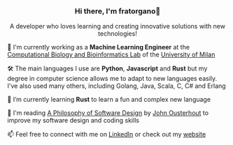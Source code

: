 <h3 align="center">
Hi there, I'm fratorgano👋
</h3>
<p align="center">
A developer who loves learning and creating innovative solutions with new technologies!
</p>

🧪 I'm currently working as a **Machine Learning Engineer** at the [Computational Biology and Bioinformatics Lab](https://anacletolab.di.unimi.it/) of the [University of Milan](https://www.unimi.it) 

🛠️ The main languages I use are **Python**, **Javascript** and **Rust** but my degree in computer science allows me to adapt to new languages easily. I've also used many others, including Golang, Java, Scala, C, C# and Erlang 

🌱 I’m currently learning **Rust** to learn a fun and complex new language

📖 I'm reading [A Philosophy of Software Design](https://web.stanford.edu/~ouster/cgi-bin/aposd.php) by [John Ousterhout](https://web.stanford.edu/~ouster/cgi-bin/home.php) to improve my software design and coding skills

📫 Feel free to connect with me on [LinkedIn](https://www.linkedin.com/in/francesco-torgano/) or check out my [website](https://fratorgano.me/)
<!--
**fratorgano/fratorgano** is a ✨ _special_ ✨ repository because its `README.md` (this file) appears on your GitHub profile.

Here are some ideas to get you started:

- ...
- 
- 👯 I’m looking to collaborate on ...
- 🤔 I’m looking for help with ...
- 💬 Ask me about ...
- 📫 How to reach me: ...
- 😄 Pronouns: ...
- ⚡ Fun fact: ...
-->
